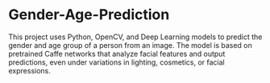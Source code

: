# Gender-Age-Prediction
This project uses Python, OpenCV, and Deep Learning models to predict the gender and age group of a person from an image. The model is based on pretrained Caffe networks that analyze facial features and output predictions, even under variations in lighting, cosmetics, or facial expressions.   
